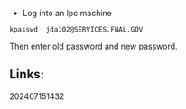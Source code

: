 - Log into an lpc machine

```
kpasswd  jda102@SERVICES.FNAL.GOV
```

Then enter old password and new password. 




## Links: 



202407151432
